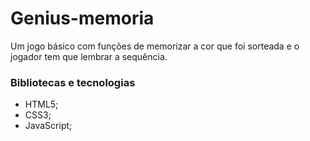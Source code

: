 # Genius-memoria

Um jogo básico com funções de memorizar a cor que foi sorteada e o jogador tem que lembrar a sequência.

### Bibliotecas e tecnologias
- HTML5;
- CSS3;
- JavaScript;